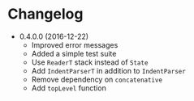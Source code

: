 Changelog
=========

- 0.4.0.0 (2016-12-22)
    * Improved error messages
    * Added a simple test suite
    * Use `ReaderT` stack instead of `State`
    * Add `IndentParserT` in addition to `IndentParser`
    * Remove dependency on `concatenative`
    * Add `topLevel` function
